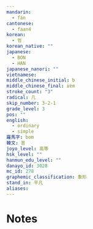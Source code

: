 ```yaml
---
mandarin:
  - fán
cantonese:
  - faan4
korean:
  - 범
korean_native: ""
japanese:
  - BON
  - HAN
japanese_nanori: ""
vietnamese:
middle_chinese_initial: b
middle_chinese_final: ɨɐm
stroke_count: "3"
radical: 几
skip_number: 3-2-1
grade_level: 3
pos: ""
english:
  - ordinary
  - simple
羅馬字: bom
韓文: 봄
joyo_level: 高等
hsk_level: ""
hanmun_edu_level: ""
danayo_id: 3028
mc_id: 278
graphemic_classification: 象形
stand_in: 平凡
aliases:
---
```


# Notes
